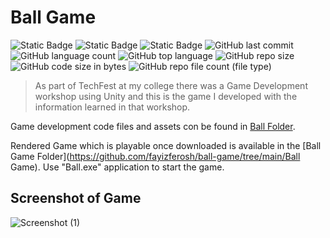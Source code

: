 # Ball Game

![Static Badge](https://img.shields.io/badge/OS-Windows-orange)
![Static Badge](https://img.shields.io/badge/Tool-Unity-navy)
![Static Badge](https://img.shields.io/badge/language-Arduino_Code_--_C_C++-crimson)
![GitHub last commit](https://img.shields.io/github/last-commit/fayizferosh/ball-game)
![GitHub language count](https://img.shields.io/github/languages/count/fayizferosh/ball-game)
![GitHub top language](https://img.shields.io/github/languages/top/fayizferosh/ball-game)
![GitHub repo size](https://img.shields.io/github/repo-size/fayizferosh/ball-game)
![GitHub code size in bytes](https://img.shields.io/github/languages/code-size/fayizferosh/ball-game)
![GitHub repo file count (file type)](https://img.shields.io/github/directory-file-count/fayizferosh/ball-game)

> As part of TechFest at my college there was a Game Development workshop using Unity and this is the game I developed with the information learned in that workshop.

Game development code files and assets con be found in [Ball Folder](https://github.com/fayizferosh/ball-game/tree/main/Ball).

Rendered Game which is playable once downloaded is available in the [Ball Game Folder](https://github.com/fayizferosh/ball-game/tree/main/Ball Game). Use "Ball.exe" application to start the game.

## Screenshot of Game

![Screenshot (1)](https://github.com/fayizferosh/ball-game/assets/63997454/fbb0b7d8-6b99-488a-9cb4-7b8bef7351ef)
